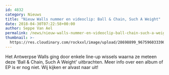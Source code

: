 ```yaml
---
id: 4832
category: Nieuws
title: "Nieuw Walls nummer en videoclip: Ball & Chain, Such A Weight"
date: 2018-04-30T07:22:58+00:00
author: Seppe Van Ael
permalink: /news/nieuw-walls-nummer-en-videoclip-ball-chain-such-a-weight/
thumbnail: >-
  https://res.cloudinary.com/rockxxl/image/upload/28698899_967596033390064_1414551020085405279_o.jpg
---
```

Het Antwerpse Walls ging door enkele line-up wissels waarna ze meteen deze 'Ball & Chain, Such A Weight' uitbrachten. Meer info over een album of EP is er nog niet. Wij kijken er alvast naar uit!
